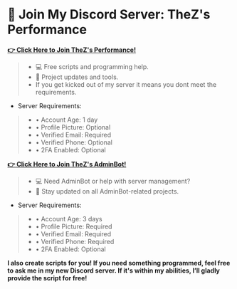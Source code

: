 # 🎉 Join My Discord Server: TheZ's Performance

**[👉 Click Here to Join TheZ's Performance!](https://discord.gg/zsGTqgnsmK)**
> - 💻 Free scripts and programming help.
> - 📢 Project updates and tools.
> - If you get kicked out of my server it means you dont meet the requirements.

- Server Requirements:
>   
>   - • Account Age: 1 day
>   - • Profile Picture: Optional
>   - • Verified Email: Required
>   - • Verified Phone: Optional
>   - • 2FA Enabled: Optional



**[👉 Click Here to Join TheZ's AdminBot!](https://discord.gg/U8sssc6xbv)**
> - 💻 Need AdminBot or help with server management?
> - 📢 Stay updated on all AdminBot-related projects.


- Server Requirements:
>   
>   - • Account Age: 3 days
>   - • Profile Picture: Required
>   - • Verified Email: Required
>   - • Verified Phone: Required
>   -   • 2FA Enabled: Optional
>

 **I also create scripts for you! If you need something programmed, feel free to ask me in my new Discord server. If it's within my abilities, I’ll gladly provide the script for free!**
